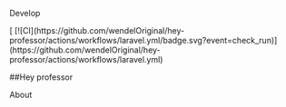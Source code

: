 <p>Develop</p>[ [![CI](https://github.com/wendelOriginal/hey-professor/actions/workflows/laravel.yml/badge.svg?event=check_run)](https://github.com/wendelOriginal/hey-professor/actions/workflows/laravel.yml)

##Hey professor

About
